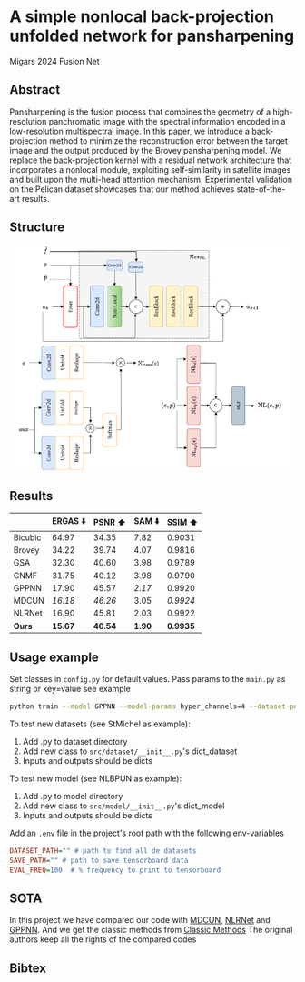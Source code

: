 # A simple nonlocal back-projection unfolded network for pansharpening
Migars 2024 Fusion Net

## Abstract
Pansharpening is the fusion process that combines the geometry of a high-resolution panchromatic image with the
spectral information encoded in a low-resolution multispectral image. In this paper, we introduce a back-projection method
to minimize the reconstruction error between the target image and the output produced by the Brovey pansharpening model.
We replace the back-projection kernel with a residual network architecture that incorporates a nonlocal module,
exploiting self-similarity in satellite images and built upon the multi-head attention mechanism.
Experimental validation on the Pelican dataset showcases that our method achieves state-of-the-art results.

## Structure
![diagram.png](doc%2Fimg%2Fdiagram.png)
## Results

|          | ERGAS :arrow_down: | PSNR :arrow_up: | SAM :arrow_down: | SSIM :arrow_up: |
|----------|--------------------|-----------------|------------------|-----------------|
| Bicubic  | 64.97              | 34.35           | 7.82             | 0.9031          |
| Brovey   | 34.22              | 39.74           | 4.07             | 0.9816          |
| GSA      | 32.30              | 40.60           | 3.98             | 0.9789          |
| CNMF     | 31.75              | 40.12           | 3.98             | 0.9790          |
| GPPNN    | 17.90              | 45.57           | _2.17_           | 0.9920          |
| MDCUN    | _16.18_            | _46.26_         | 3.05             | _0.9924_        |
| NLRNet   | 16.90              | 45.81           | 2.03             | 0.9922          |
| **Ours** | **15.67**          | **46.54**       | **1.90**         | **0.9935**      |

## Usage example
Set classes in `config.py` for default values. Pass params to the `main.py` as string or key=value see example
```bash
python train --model GPPNN --model-params hyper_channels=4 --dataset-params scaling=4
```
To test new datasets (see StMichel as example):
1. Add <new class>.py to dataset directory
2. Add new class to `src/dataset/__init__.py`'s dict_dataset
3. Inputs and outputs should be dicts


To test new model (see NLBPUN as example):
1. Add <new class>.py to model directory
2. Add new class to `src/model/__init__.py`'s dict_model
3. Inputs and outputs should be dicts


Add an `.env` file in the project's root path with the following env-variables
```ini
DATASET_PATH="" # path to find all de datasets
SAVE_PATH="" # path to save tensorboard data
EVAL_FREQ=100  # % frequency to print to tensorboard
```
## SOTA
In this project we have compared our code with [MDCUN](https://github.com/yggame/MDCUN),
[NLRNet](https://github.com/Ding-Liu/NLRN) and [GPPNN](https://github.com/shuangxu96/GPPNN). 
And we get the classic methods from [Classic Methods](https://github.com/codegaj/py_pansharpening)
The original authors keep all the rights of the compared codes 
## Bibtex
